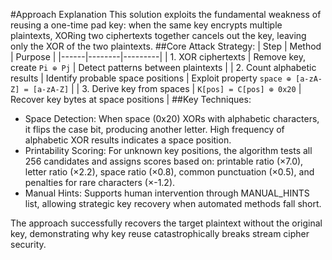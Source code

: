 #Approach Explanation
This solution exploits the fundamental weakness of reusing a one-time pad key: when the same key encrypts multiple plaintexts, XORing two ciphertexts together cancels out the key, leaving only the XOR of the two plaintexts.
##Core Attack Strategy:
| Step | Method | Purpose |
|------|--------|---------|
| 1. XOR ciphertexts | Remove key, create `Pi ⊕ Pj` | Detect patterns between plaintexts |
| 2. Count alphabetic results | Identify probable space positions | Exploit property `space ⊕ [a-zA-Z] = [a-zA-Z]` |
| 3. Derive key from spaces | `K[pos] = C[pos] ⊕ 0x20` | Recover key bytes at space positions |
##Key Techniques:

- Space Detection: When space (0x20) XORs with alphabetic characters, it flips the case bit, producing another letter. High frequency of alphabetic XOR results indicates a space position.
- Printability Scoring: For unknown key positions, the algorithm tests all 256 candidates and assigns scores based on: printable ratio (×7.0), letter ratio (×2.2), space ratio (×0.8), common punctuation (×0.5), and penalties for rare characters (×-1.2).
- Manual Hints: Supports human intervention through MANUAL_HINTS list, allowing strategic key recovery when automated methods fall short.

The approach successfully recovers the target plaintext without the original key, demonstrating why key reuse catastrophically breaks stream cipher security.
